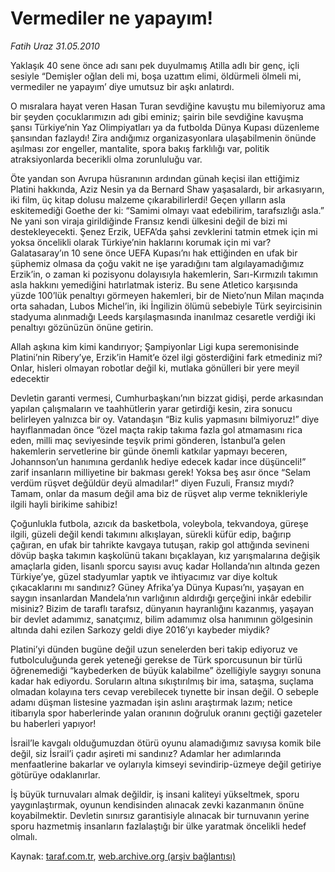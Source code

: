 # Vermediler ne yapayım!

*Fatih Uraz 31.05.2010*

<div class="yazi"><p>Yaklaşık 40 sene önce adı sanı pek duyulmamış Atilla adlı bir genç, içli sesiyle “Demişler oğlan deli mi, boşa uzattım elimi, öldürmeli ölmeli mi, vermediler ne yapayım’ diye umutsuz bir aşkı anlatırdı. </p>
<p>O mısralara hayat veren Hasan Turan sevdiğine kavuştu mu bilemiyoruz ama bir şeyden çocuklarımızın adı gibi eminiz; şairin bile sevdiğine kavuşma şansı Türkiye’nin Yaz Olimpiyatları ya da futbolda Dünya Kupası düzenleme şansından fazlaydı! Zira andığımız organizasyonlara ulaşabilmenin önünde aşılması zor engeller, mantalite, spora bakış farklılığı var, politik atraksiyonlarda becerikli olma zorunluluğu var.</p>
<p>Öte yandan son Avrupa hüsranının ardından günah keçisi ilan ettiğimiz Platini hakkında, Aziz Nesin ya da Bernard Shaw yaşasalardı, bir arkasıyarın, iki film, üç kitap dolusu malzeme çıkarabilirlerdi! Geçen yılların asla eskitemediği Goethe der ki: “Samimi olmayı vaat edebilirim, tarafsızlığı asla.” Ne yani son viraja girildiğinde Fransız kendi ülkesini değil de bizi mi destekleyecekti. Şenez Erzik, UEFA’da şahsi zevklerini tatmin etmek için mi yoksa öncelikli olarak Türkiye’nin haklarını korumak için mi var? Galatasaray’ın 10 sene önce UEFA Kupası’nı hak ettiğinden en ufak bir şüphemiz olmasa da çoğu vakit ne işe yaradığını tam algılayamadığımız Erzik’in, o zaman ki pozisyonu dolayısıyla hakemlerin, Sarı-Kırmızılı takımın asla hakkını yemediğini hatırlatmak isteriz. Bu sene Atletico karşısında yüzde 100’lük penaltıyı görmeyen hakemleri, bir de Nieto’nun Milan maçında orta sahadan, Lubos Michel’in, iki İngilizin ölümü sebebiyle Türk seyircisinin stadyuma alınmadığı Leeds karşılaşmasında inanılmaz cesaretle verdiği iki penaltıyı gözünüzün önüne getirin.</p>
<p>Allah aşkına kim kimi kandırıyor; Şampiyonlar Ligi kupa seremonisinde Platini’nin Ribery’ye, Erzik’in Hamit’e özel ilgi gösterdiğini fark etmediniz mi? Onlar, hisleri olmayan robotlar değil ki, mutlaka gönülleri bir yere meyil edecektir</p>
<p>Devletin garanti vermesi, Cumhurbaşkanı’nın bizzat gidişi, perde arkasından yapılan çalışmaların ve taahhütlerin yarar getirdiği kesin, zira sonucu belirleyen yalnızca bir oy. Vatandaşın “Biz kulis yapmasını bilmiyoruz!” diye hayıflanmadan önce “özel maçta rakip takıma fazla gol atmamasını rica eden, milli maç seviyesinde teşvik primi gönderen, İstanbul’a gelen hakemlerin servetlerine bir günde önemli katkılar yapmayı beceren, Johannson’un hanımına gerdanlık hediye edecek kadar ince düşünceli!” zarif insanların milliyetine bir bakması gerek! Yoksa beş asır önce “Selam verdüm rüşvet değüldür deyü almadılar!” diyen Fuzuli, Fransız mıydı? Tamam, onlar da masum değil ama biz de rüşvet alıp verme teknikleriyle ilgili hayli birikime sahibiz!</p>
<p>Çoğunlukla futbola, azıcık da basketbola, voleybola, tekvandoya, güreşe ilgili, güzeli değil kendi takımını alkışlayan, sürekli küfür edip, bağırıp çağıran, en ufak bir tahrikte kavgaya tutuşan, rakip gol attığında sevineni dövüp başka takımın kaşkolünü takanı bıçaklayan, kız yarışmalarına değişik amaçlarla giden, lisanlı sporcu sayısı avuç kadar Hollanda’nın altında gezen Türkiye’ye, güzel stadyumlar yaptık ve ihtiyacımız var diye koltuk çıkacaklarını mı sandınız? Güney Afrika’ya Dünya Kupası’nı, yaşayan en saygın insanlardan Mandela’nın varlığının aldırdığı gerçeğini inkâr edebilir misiniz? Bizim de taraflı tarafsız, dünyanın hayranlığını kazanmış, yaşayan bir devlet adamımız, sanatçımız, bilim adamımız olsa hanımının gölgesinin altında dahi ezilen Sarkozy geldi diye 2016’yı kaybeder miydik?</p>
<p>Platini’yi dünden bugüne değil uzun senelerden beri takip ediyoruz ve futbolculuğunda gerek yeteneği gerekse de Türk sporcusunun bir türlü öğrenemediği “kaybederken de büyük kalabilme” özelliğiyle saygıyı sonuna kadar hak ediyordu. Soruların altına sıkıştırılmış bir ima, sataşma, suçlama olmadan kolayına ters cevap verebilecek tıynette bir insan değil. O sebeple adamı düşman listesine yazmadan işin aslını araştırmak lazım; netice itibarıyla spor haberlerinde yalan oranının doğruluk oranını geçtiği gazeteler bu haberleri yapıyor!</p>
<p>İsrail’le kavgalı olduğumuzdan ötürü oyunu alamadığımız savıysa komik bile değil, siz İsrail’i çadır aşireti mi sandınız? Adamlar her adımlarında menfaatlerine bakarlar ve oylarıyla kimseyi sevindirip-üzmeye değil getiriye götürüye odaklanırlar.</p>
<p>İş büyük turnuvaları almak değildir, iş insani kaliteyi yükseltmek, sporu yaygınlaştırmak, oyunun kendisinden alınacak zevki kazanmanın önüne koyabilmektir. Devletin sınırsız garantisiyle alınacak bir turnuvanın yerine sporu hazmetmiş insanların fazlalaştığı bir ülke yaratmak öncelikli hedef olmalı.</p></div>

Kaynak: [taraf.com.tr](http://www.taraf.com.tr:80/fatih-uraz/makale-vermediler-ne-yapayim.htm), [web.archive.org (arşiv bağlantısı)](http://web.archive.org/web/20100602191211/http://www.taraf.com.tr:80/fatih-uraz/makale-vermediler-ne-yapayim.htm)
